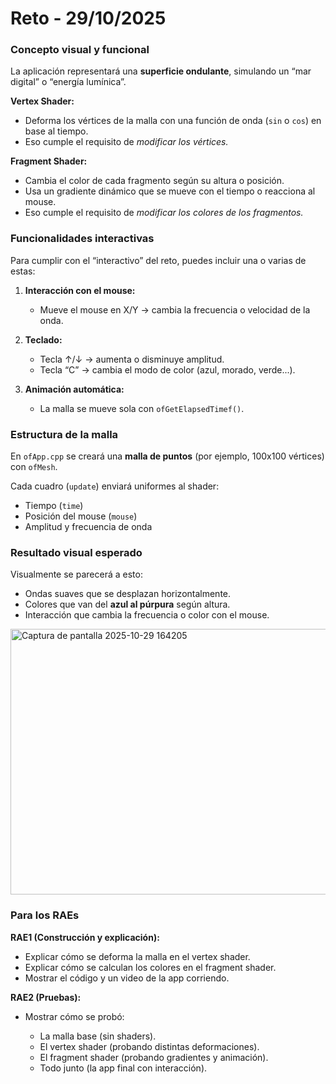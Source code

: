 # Reto - 29/10/2025

### Concepto visual y funcional

La aplicación representará una **superficie ondulante**, simulando un “mar digital” o “energía lumínica”.

**Vertex Shader:**

- Deforma los vértices de la malla con una función de onda (`sin` o `cos`) en base al tiempo.
- Eso cumple el requisito de *modificar los vértices.*

**Fragment Shader:**

- Cambia el color de cada fragmento según su altura o posición.
- Usa un gradiente dinámico que se mueve con el tiempo o reacciona al mouse.
- Eso cumple el requisito de *modificar los colores de los fragmentos.*

### Funcionalidades interactivas

Para cumplir con el “interactivo” del reto, puedes incluir una o varias de estas:

1. **Interacción con el mouse:**

   - Mueve el mouse en X/Y → cambia la frecuencia o velocidad de la onda.
 
2. **Teclado:**

   - Tecla ↑/↓ → aumenta o disminuye amplitud.
   - Tecla “C” → cambia el modo de color (azul, morado, verde...).
     
3. **Animación automática:**

   - La malla se mueve sola con `ofGetElapsedTimef()`.

### Estructura de la malla

En `ofApp.cpp` se creará una **malla de puntos** (por ejemplo, 100x100 vértices) con `ofMesh`.

Cada cuadro (`update`) enviará uniformes al shader:

- Tiempo (`time`)
- Posición del mouse (`mouse`)
- Amplitud y frecuencia de onda

### Resultado visual esperado

Visualmente se parecerá a esto:

- Ondas suaves que se desplazan horizontalmente.
- Colores que van del **azul al púrpura** según altura.
- Interacción que cambia la frecuencia o color con el mouse.

<img width="766" height="425" alt="Captura de pantalla 2025-10-29 164205" src="https://github.com/user-attachments/assets/3610c0d8-4ec2-4edd-b930-ff7491eea9b4" />

### Para los RAEs

**RAE1 (Construcción y explicación):**

- Explicar cómo se deforma la malla en el vertex shader.
- Explicar cómo se calculan los colores en el fragment shader.
- Mostrar el código y un video de la app corriendo.

**RAE2 (Pruebas):**

- Mostrar cómo se probó:

  - La malla base (sin shaders).
  - El vertex shader (probando distintas deformaciones).
  - El fragment shader (probando gradientes y animación).
  - Todo junto (la app final con interacción).

